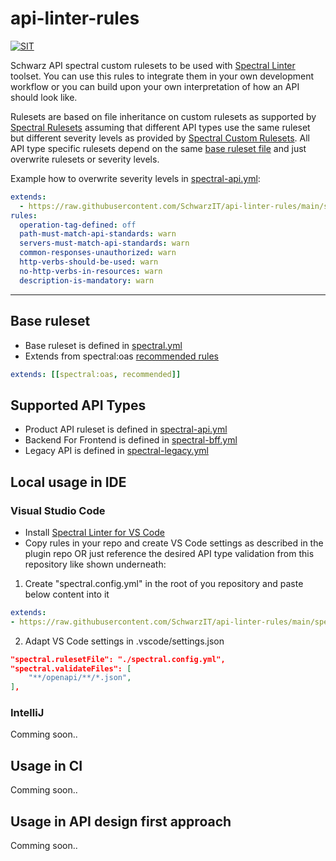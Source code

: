 # api-linter-rules

[![SIT](https://img.shields.io/badge/SIT-awesome-blueviolet.svg)](https://jobs.schwarz)

Schwarz API spectral custom rulesets to be used with [Spectral Linter](https://github.com/stoplightio/spectral) toolset. You can use this rules to integrate them in your own development workflow or you can build upon your own interpretation of how an API should look like.

Rulesets are based on file inheritance on custom rulesets as supported by [Spectral Rulesets](https://meta.stoplight.io/docs/spectral/ZG9jOjYyMDc0NA-rulesets) assuming that different API types use the same ruleset but different severity levels as provided by [Spectral Custom Rulesets](https://meta.stoplight.io/docs/spectral/ZG9jOjI1MTg5-custom-rulesets). All API type specific rulesets depend on the same [base ruleset file](./spectral.yml) and just overwrite rulesets or severity levels.

Example how to overwrite severity levels in [spectral-api.yml](./spectral-api.yml):

```yaml
extends:
  - https://raw.githubusercontent.com/SchwarzIT/api-linter-rules/main/spectral.yml
rules:
  operation-tag-defined: off
  path-must-match-api-standards: warn
  servers-must-match-api-standards: warn
  common-responses-unauthorized: warn
  http-verbs-should-be-used: warn
  no-http-verbs-in-resources: warn
  description-is-mandatory: warn
```

***

## Base ruleset

* Base ruleset is defined in [spectral.yml](./spectral.yml)
* Extends from spectral:oas [recommended rules](https://meta.stoplight.io/docs/spectral/ZG9jOjExNw-open-api-rules)

```yml
extends: [[spectral:oas, recommended]]
```
## Supported API Types

* Product API ruleset is defined in [spectral-api.yml](./spectral-api.yml)
* Backend For Frontend is defined in [spectral-bff.yml](./spectral-bff.yml)
* Legacy API is defined in [spectral-legacy.yml](./spectral-legacy.yml)

## Local usage in IDE

### Visual Studio Code

* Install [Spectral Linter for VS Code](https://github.com/stoplightio/vscode-spectral)
* Copy rules in your repo and create VS Code settings as described in the plugin repo OR just reference the desired API type validation from this repository like shown underneath:

1. Create "spectral.config.yml" in the root of you repository and paste below content into it

```yaml
extends:
- https://raw.githubusercontent.com/SchwarzIT/api-linter-rules/main/spectral-api.yml
````

2. Adapt VS Code settings in .vscode/settings.json

```json
"spectral.rulesetFile": "./spectral.config.yml",
"spectral.validateFiles": [
    "**/openapi/**/*.json",
],
```

### IntelliJ

Comming soon..

## Usage in CI

Comming soon..

## Usage in API design first approach

Comming soon..
